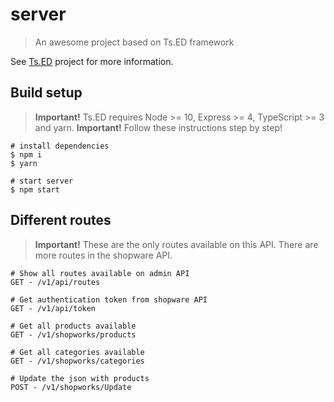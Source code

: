 # server

> An awesome project based on Ts.ED framework

See [Ts.ED](https://tsed.io) project for more information.

## Build setup

> **Important!** Ts.ED requires Node >= 10, Express >= 4, TypeScript >= 3 and yarn.
> **Important!** Follow these instructions step by step!

```batch
# install dependencies
$ npm i
$ yarn

# start server
$ npm start

```

## Different routes

> **Important!** These are the only routes available on this API. There are more routes in the shopware API.

```batch
# Show all routes available on admin API
GET - /v1/api/routes

# Get authentication token from shopware API
GET - /v1/api/token

# Get all products available
GET - /v1/shopworks/products

# Get all categories available
GET - /v1/shopworks/categories

# Update the json with products
POST - /v1/shopworks/Update

```
